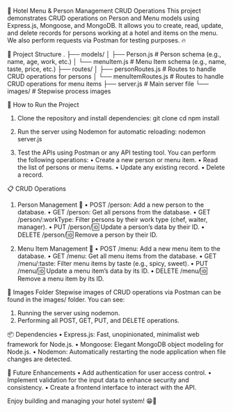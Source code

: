 🍔 Hotel Menu & Person Management CRUD Operations
This project demonstrates CRUD operations on Person and Menu models using Express.js, Mongoose, and MongoDB. It allows you to create, read, update, and delete records for persons working at a hotel and items on the menu. We also perform requests via Postman for testing purposes. 🔥

📁 Project Structure
.
├── models/
│   ├── Person.js  # Person schema (e.g., name, age, work, etc.)
│   └── menuItem.js  # Menu Item schema (e.g., name, taste, price, etc.)
├── routes/
│   ├── personRoutes.js  # Routes to handle CRUD operations for persons
│   └── menuItemRoutes.js  # Routes to handle CRUD operations for menu items
├── server.js  # Main server file
└── images/  # Stepwise process images

🚀 How to Run the Project
1. Clone the repository and install dependencies:
git clone <repository-url>
cd <project-folder>
npm install

2. Run the server using Nodemon for automatic reloading:
nodemon server.js

3. Test the APIs using Postman or any API testing tool. You can perform the following operations:
• Create a new person or menu item.
• Read the list of persons or menu items.
• Update any existing record.
• Delete a record.

📋 CRUD Operations
1. Person Management 👤
• POST /person: Add a new person to the database.
• GET /person: Get all persons from the database.
• GET /person/:workType: Filter persons by their work type (chef, waiter, manager).
• PUT /person/:id: Update a person’s data by their ID.
• DELETE /person/:id: Remove a person by their ID.

2. Menu Item Management 🍔
• POST /menu: Add a new menu item to the database.
• GET /menu: Get all menu items from the database.
• GET /menu/:taste: Filter menu items by taste (e.g., spicy, sweet).
• PUT /menu/:id: Update a menu item’s data by its ID.
• DELETE /menu/:id: Remove a menu item by its ID.

📸 Images Folder
Stepwise images of CRUD operations via Postman can be found in the images/ folder. You can see:
1. Running the server using nodemon.
2. Performing all POST, GET, PUT, and DELETE operations.

📦 Dependencies
• Express.js: Fast, unopinionated, minimalist web framework for Node.js.
• Mongoose: Elegant MongoDB object modeling for Node.js.
• Nodemon: Automatically restarting the node application when file changes are detected.

🌟 Future Enhancements
• Add authentication for user access control.
• Implement validation for the input data to enhance security and consistency.
• Create a frontend interface to interact with the API.

Enjoy building and managing your hotel system! 😁🍴
